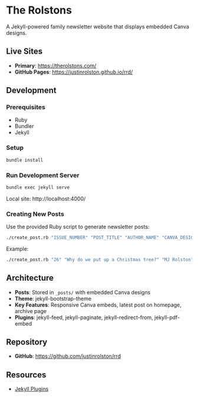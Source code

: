 # The Rolstons

A Jekyll-powered family newsletter website that displays embedded Canva designs.

## Live Sites
- **Primary**: https://therolstons.com/
- **GitHub Pages**: https://justinrolston.github.io/rrd/

## Development

### Prerequisites
- Ruby
- Bundler
- Jekyll

### Setup
```bash
bundle install
```

### Run Development Server
```bash
bundle exec jekyll serve
```
Local site: http://localhost:4000/

### Creating New Posts
Use the provided Ruby script to generate newsletter posts:

```bash
./create_post.rb "ISSUE_NUMBER" "POST_TITLE" "AUTHOR_NAME" "CANVA_DESIGN_URL"
```

Example:
```bash
./create_post.rb "26" "Why do we put up a Christmas tree?" "MJ Rolston" "https://www.canva.com/design/DAGZwoAvrtM/uV51siXkaokLe3x9iTSW8g/view"
```

## Architecture

- **Posts**: Stored in `_posts/` with embedded Canva designs
- **Theme**: jekyll-bootstrap-theme
- **Key Features**: Responsive Canva embeds, latest post on homepage, archive page
- **Plugins**: jekyll-feed, jekyll-paginate, jekyll-redirect-from, jekyll-pdf-embed

## Repository
- **GitHub**: https://github.com/justinrolston/rrd

## Resources
- [Jekyll Plugins](https://github.com/planetjekyll/awesome-jekyll-plugins)